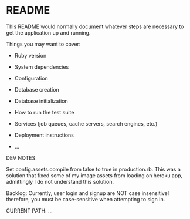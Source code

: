 # README

This README would normally document whatever steps are necessary to get the
application up and running.

Things you may want to cover:

* Ruby version

* System dependencies

* Configuration

* Database creation

* Database initialization

* How to run the test suite

* Services (job queues, cache servers, search engines, etc.)

* Deployment instructions

* ...


DEV NOTES:

Set config.assets.compile from false to true in production.rb. 
This was a solution that fixed some of my image assets from loading on heroku app,
admittingly I do not understand this solution.

Backlog: Currently, user login and signup are NOT case insensitive! therefore, you must be 
case-sensitive when attempting to sign in. 


CURRENT PATH:
...